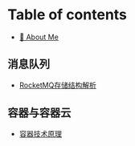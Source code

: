 # Table of contents

* [🏦 About Me](README.md)

## 消息队列 <a href="#mq" id="mq"></a>

* [RocketMQ存储结构解析](mq/rocketmq-store.md)

## 容器与容器云 <a href="#container" id="container"></a>

* [容器技术原理](container/inside-container.md)

